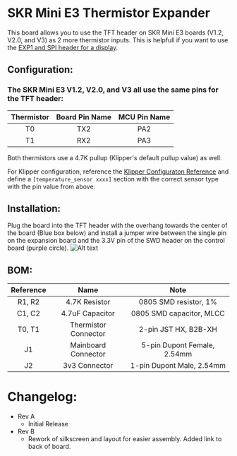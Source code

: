 # SKR Mini E3 Thermistor Expander

This board allows you to use the TFT header on SKR Mini E3 boards (V1.2, V2.0, and V3) as 2 more thermistor inputs.
This is helpfull if you want to use the [EXP1 and SPI header for a display](https://github.com/VoronDesign/Voron-Hardware/tree/master/SKR-Mini_Screen_Adaptor).

## Configuration:

### The SKR Mini E3 V1.2, V2.0, and V3 all use the same pins for the TFT header:
| Thermistor | Board Pin Name | MCU Pin Name |
|      :---:      |        :---:         |           :---:            |
| T0 | TX2 | PA2 |
| T1 | RX2 | PA3 |


Both thermistors use a 4.7K pullup (Klipper's default pullup value) as well.

For Klipper configuration, reference the [Klipper Configuraton Reference](https://www.klipper3d.org/Config_Reference.html?h=pullup#temperature_sensor) and define a `[temperature_sensor xxxx]` section with the correct sensor type with the pin value from above.

## Installation:

 Plug the board into the TFT header with the overhang towards the center of the board (Blue box below) and install a jumper wire between the single pin on the expansion board and the 3.3V pin of the SWD header on the control board (purple circle).
![Alt text](/SKR-Mini_TFT_Thermistor_Board/Images/Installation.png?raw=true "Title")

## BOM:
|    Reference    |        Name          |            Note            |
|      :---:      |        :---:         |           :---:            |
| R1, R2          |    4.7K Resistor     |   0805 SMD resistor, 1%    |
| C1, C2          |   4.7uF Capacitor    |  0805 SMD capacitor, MLCC  |
| T0, T1          | Thermistor Connector |    2-pin JST HX, B2B-XH    |
| J1              | Mainboard Connector  |  5-pin Dupont Female, 2.54mm |
| J2              |    3v3 Connector     |  1-pin Dupont Male, 2.54mm |

# Changelog:
- Rev A
  - Initial Release
- Rev B
  - Rework of silkscreen and layout for easier assembly. Added link to back of board.
